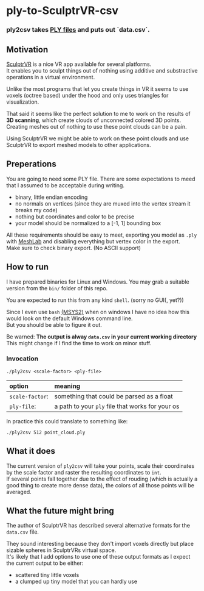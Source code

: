 # ply-to-SculptrVR-csv

### ply2csv takes [PLY files](https://en.wikipedia.org/wiki/PLY_(file_format)) and puts out `data.csv`.

## Motivation

[SculptrVR](http://www.sculptrvr.com/) is a nice VR app available for several platforms.  
It enables you to sculpt things out of nothing using additive and substractive operations in a virtual environment.

Unlike the most programs that let you create things in VR it seems to use voxels (octree based) under the hood and only uses triangles for visualization.

That said it seems like the perfect solution to me to work on the results of **3D scanning**, which create clouds of unconnected colored 3D points.  
Creating meshes out of nothing to use these point clouds can be a pain.

Using SculptrVR we might be able to work on these point clouds and use SculptrVR to export meshed models to other applications.

## Preperations

You are going to need some PLY file. There are some expectations to meed that I assumed to be acceptable during writing.

- binary, little endian encoding
- no normals on vertices (since they are muxed into the vertex stream it breaks my code)
- nothing but coordinates and color to be precise
- your model should be normalized to a [-1, 1] bounding box

All these requirements should be easy to meet, exporting you model as `.ply` with [MeshLab](http://www.meshlab.net/) and disabling everything but vertex color in the export.  
Make sure to check binary export. (No ASCII support)

## How to run

I have prepared binaries for Linux and Windows. You may grab a suitable version from the `bin/` folder of this repo.

You are expected to run this from any kind `shell`. (sorry no GUI(, yet?))

Since I even use `bash` [(MSYS2)](https://www.msys2.org/) when on windows I have no idea how this would look on the default Windows command line.  
But you should be able to figure it out.

Be warned: **The output is alway `data.csv` in your current working directory**  
This might change if I find the time to work on minor stuff.

### Invocation

```
./ply2csv <scale-factor> <ply-file>
```

|option|meaning |
|:-|:-|
|`scale-factor`:|something that could be parsed as a float|
|`ply-file`:|a path to your `ply` file that works for your os|

In practice this could translate to something like:

```
./ply2csv 512 point_cloud.ply
```

## What it does

The current version of `ply2csv` will take your points, scale their coordinates by the scale factor and raster the resulting coordinates to `int`.  
If several points fall together due to the effect of rouding (which is actually a good thing to create more dense data), the colors of all those points will be averaged.

## What the future might bring

The author of SculptrVR has described several alternative formats for the `data.csv` file.

They sound interesting because they don't import voxels directly but place sizable spheres in SculptrVRs virtual space.  
It's likely that I add options to use one of these output formats as I expect the current output to be either:

- scattered tiny little voxels
- a clumped up tiny model that you can hardly use